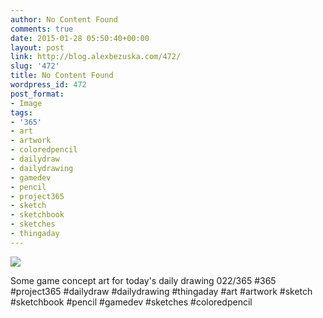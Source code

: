 ```yaml
---
author: No Content Found
comments: true
date: 2015-01-28 05:50:40+00:00
layout: post
link: http://blog.alexbezuska.com/472/
slug: '472'
title: No Content Found
wordpress_id: 472
post_format:
- Image
tags:
- '365'
- art
- artwork
- coloredpencil
- dailydraw
- dailydrawing
- gamedev
- pencil
- project365
- sketch
- sketchbook
- sketches
- thingaday
---
```


![](/images/2015/01/tumblr_nivhkhKnrQ1u11b0ro1_1280.jpg)

Some game concept art for today's daily drawing 022/365 #365 #project365 #dailydraw #dailydrawing #thingaday #art #artwork #sketch #sketchbook #pencil #gamedev #sketches #coloredpencil
